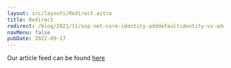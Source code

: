 ```yaml
---
layout: src/layouts/Redirect.astro
title: Redirect
redirect: /blog/2021/11/asp-net-core-identity-adddefaultidentity-vs-addidentity/
navMenu: false
pubDate: 2022-09-17
---
```

<div>
Our article feed can be found <a href="/blog/2021/11/asp-net-core-identity-adddefaultidentity-vs-addidentity/">here</a>
</div>
